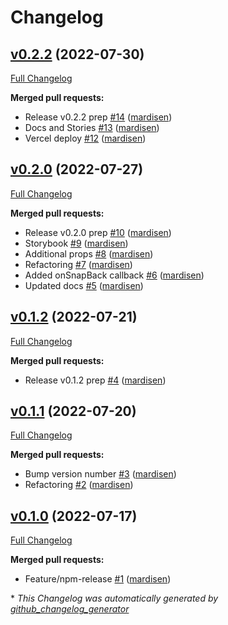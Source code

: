 # Changelog

## [v0.2.2](https://github.com/mardisen/solid-swipe-card/tree/v0.2.2) (2022-07-30)

[Full Changelog](https://github.com/mardisen/solid-swipe-card/compare/v0.2.0...v0.2.2)

**Merged pull requests:**

- Release v0.2.2 prep [\#14](https://github.com/mardisen/solid-swipe-card/pull/14) ([mardisen](https://github.com/mardisen))
- Docs and Stories [\#13](https://github.com/mardisen/solid-swipe-card/pull/13) ([mardisen](https://github.com/mardisen))
- Vercel deploy [\#12](https://github.com/mardisen/solid-swipe-card/pull/12) ([mardisen](https://github.com/mardisen))

## [v0.2.0](https://github.com/mardisen/solid-swipe-card/tree/v0.2.0) (2022-07-27)

[Full Changelog](https://github.com/mardisen/solid-swipe-card/compare/v0.1.2...v0.2.0)

**Merged pull requests:**

- Release v0.2.0 prep [\#10](https://github.com/mardisen/solid-swipe-card/pull/10) ([mardisen](https://github.com/mardisen))
- Storybook [\#9](https://github.com/mardisen/solid-swipe-card/pull/9) ([mardisen](https://github.com/mardisen))
- Additional props [\#8](https://github.com/mardisen/solid-swipe-card/pull/8) ([mardisen](https://github.com/mardisen))
- Refactoring [\#7](https://github.com/mardisen/solid-swipe-card/pull/7) ([mardisen](https://github.com/mardisen))
- Added onSnapBack callback [\#6](https://github.com/mardisen/solid-swipe-card/pull/6) ([mardisen](https://github.com/mardisen))
- Updated docs [\#5](https://github.com/mardisen/solid-swipe-card/pull/5) ([mardisen](https://github.com/mardisen))

## [v0.1.2](https://github.com/mardisen/solid-swipe-card/tree/v0.1.2) (2022-07-21)

[Full Changelog](https://github.com/mardisen/solid-swipe-card/compare/v0.1.1...v0.1.2)

**Merged pull requests:**

- Release v0.1.2 prep [\#4](https://github.com/mardisen/solid-swipe-card/pull/4) ([mardisen](https://github.com/mardisen))

## [v0.1.1](https://github.com/mardisen/solid-swipe-card/tree/v0.1.1) (2022-07-20)

[Full Changelog](https://github.com/mardisen/solid-swipe-card/compare/v0.1.0...v0.1.1)

**Merged pull requests:**

- Bump version number [\#3](https://github.com/mardisen/solid-swipe-card/pull/3) ([mardisen](https://github.com/mardisen))
- Refactoring [\#2](https://github.com/mardisen/solid-swipe-card/pull/2) ([mardisen](https://github.com/mardisen))

## [v0.1.0](https://github.com/mardisen/solid-swipe-card/tree/v0.1.0) (2022-07-17)

[Full Changelog](https://github.com/mardisen/solid-swipe-card/compare/3f8bc81f4b2187e7e93b71695ff22febd4b90e9c...v0.1.0)

**Merged pull requests:**

- Feature/npm-release [\#1](https://github.com/mardisen/solid-swipe-card/pull/1) ([mardisen](https://github.com/mardisen))



\* *This Changelog was automatically generated by [github_changelog_generator](https://github.com/github-changelog-generator/github-changelog-generator)*

